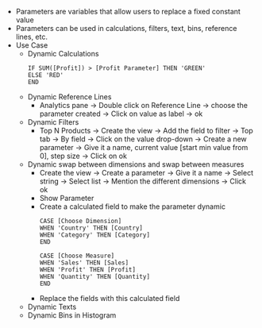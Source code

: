 - Parameters are variables that allow users to replace a fixed constant value
- Parameters can be used in calculations, filters, text, bins, reference lines, etc.
- Use Case
  - Dynamic Calculations
    ```
    IF SUM([Profit]) > [Profit Parameter] THEN 'GREEN'
    ELSE 'RED'
    END
    ```
  - Dynamic Reference Lines
    - Analytics pane -> Double click on Reference Line -> choose the parameter created -> Click on value as label -> ok
  - Dynamic Filters
    - Top N Products -> Create the view -> Add the field to filter -> Top tab -> By field -> Click on the value drop-down -> Create a new parameter -> Give it a name, current value [start min value from 0], step size -> Click on ok
  - Dynamic swap between dimensions and swap between measures
    - Create the view -> Create a parameter -> Give it a name -> Select string -> Select list -> Mention the different dimensions -> Click ok
    - Show Parameter
    - Create a calculated field to make the parameter dynamic
      ```
      CASE [Choose Dimension] 
      WHEN 'Country' THEN [Country]
      WHEN 'Category' THEN [Category]
      END
      ```
      ```
      CASE [Choose Measure]
      WHEN 'Sales' THEN [Sales]
      WHEN 'Profit' THEN [Profit]
      WHEN 'Quantity' THEN [Quantity]
      END
      ```
    - Replace the fields with this calculated field
  - Dynamic Texts
  - Dynamic Bins in Histogram
